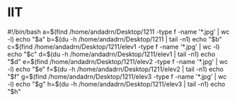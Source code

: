 # IIT
#!/bin/bash
a=$(find /home/andadrn/Desktop/1211 -type f -name '*.jpg' | wc -l)
echo "$a"
b=$(du -h /home/andadrn/Desktop/1211 | tail -n1)
echo "$b"
c=$(find /home/andadrn/Desktop/1211/elev1 -type f -name '*.jpg' | wc -l)
echo "$c"
d=$(du -h /home/andadrn/Desktop/1211/elev1 | tail -n1)
echo "$d"
e=$(find /home/andadrn/Desktop/1211/elev2 -type f -name '*.jpg' | wc -l)
echo "$e"
f=$(du -h /home/andadrn/Desktop/1211/elev2 | tail -n1)
echo "$f"
g=$(find /home/andadrn/Desktop/1211/elev3 -type f -name '*.jpg' | wc -l)
echo "$g"
h=$(du -h /home/andadrn/Desktop/1211/elev3 | tail -n1)
echo "$h"
